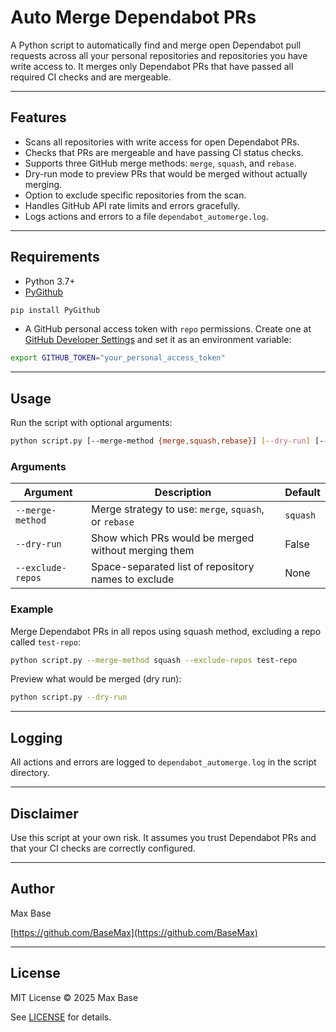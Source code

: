 # Auto Merge Dependabot PRs

A Python script to automatically find and merge open Dependabot pull requests across all your personal repositories and repositories you have write access to. It merges only Dependabot PRs that have passed all required CI checks and are mergeable.

---

## Features

- Scans all repositories with write access for open Dependabot PRs.
- Checks that PRs are mergeable and have passing CI status checks.
- Supports three GitHub merge methods: `merge`, `squash`, and `rebase`.
- Dry-run mode to preview PRs that would be merged without actually merging.
- Option to exclude specific repositories from the scan.
- Handles GitHub API rate limits and errors gracefully.
- Logs actions and errors to a file `dependabot_automerge.log`.

---

## Requirements

- Python 3.7+
- [PyGithub](https://pypi.org/project/PyGithub/)

```bash
pip install PyGithub
````

* A GitHub personal access token with `repo` permissions.
  Create one at [GitHub Developer Settings](https://github.com/settings/tokens) and set it as an environment variable:

```bash
export GITHUB_TOKEN="your_personal_access_token"
```

---

## Usage

Run the script with optional arguments:

```bash
python script.py [--merge-method {merge,squash,rebase}] [--dry-run] [--exclude-repos repo1 repo2 ...]
```

### Arguments

| Argument          | Description                                           | Default  |
| ----------------- | ----------------------------------------------------- | -------- |
| `--merge-method`  | Merge strategy to use: `merge`, `squash`, or `rebase` | `squash` |
| `--dry-run`       | Show which PRs would be merged without merging them   | False    |
| `--exclude-repos` | Space-separated list of repository names to exclude   | None     |

### Example

Merge Dependabot PRs in all repos using squash method, excluding a repo called `test-repo`:

```bash
python script.py --merge-method squash --exclude-repos test-repo
```

Preview what would be merged (dry run):

```bash
python script.py --dry-run
```

---

## Logging

All actions and errors are logged to `dependabot_automerge.log` in the script directory.

---

## Disclaimer

Use this script at your own risk. It assumes you trust Dependabot PRs and that your CI checks are correctly configured.

---

## Author

Max Base

[https://github.com/BaseMax](https://github.com/BaseMax)

---

## License

MIT License © 2025 Max Base

See [LICENSE](LICENSE) for details.
